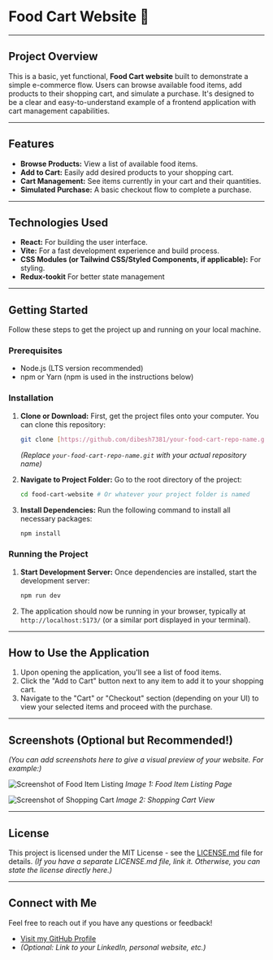 # Food Cart Website 🛒

---

## Project Overview

This is a basic, yet functional, **Food Cart website** built to demonstrate a simple e-commerce flow. Users can browse available food items, add products to their shopping cart, and simulate a purchase. It's designed to be a clear and easy-to-understand example of a frontend application with cart management capabilities.

---

## Features

* **Browse Products:** View a list of available food items.
* **Add to Cart:** Easily add desired products to your shopping cart.
* **Cart Management:** See items currently in your cart and their quantities.
* **Simulated Purchase:** A basic checkout flow to complete a purchase.

---

## Technologies Used

* **React:** For building the user interface.
* **Vite:** For a fast development experience and build process.
* **CSS Modules (or Tailwind CSS/Styled Components, if applicable):** For styling.
* **Redux-tookit** For better state management

---

## Getting Started

Follow these steps to get the project up and running on your local machine.

### Prerequisites

* Node.js (LTS version recommended)
* npm or Yarn (npm is used in the instructions below)

### Installation

1.  **Clone or Download:** First, get the project files onto your computer. You can clone this repository:
    ```bash
    git clone [https://github.com/dibesh7381/your-food-cart-repo-name.git](https://github.com/dibesh7381/your-food-cart-repo-name.git)
    ```
    *(Replace `your-food-cart-repo-name.git` with your actual repository name)*

2.  **Navigate to Project Folder:** Go to the root directory of the project:
    ```bash
    cd food-cart-website # Or whatever your project folder is named
    ```

3.  **Install Dependencies:** Run the following command to install all necessary packages:
    ```bash
    npm install
    ```

### Running the Project

1.  **Start Development Server:** Once dependencies are installed, start the development server:
    ```bash
    npm run dev
    ```
2.  The application should now be running in your browser, typically at `http://localhost:5173/` (or a similar port displayed in your terminal).

---

## How to Use the Application

1.  Upon opening the application, you'll see a list of food items.
2.  Click the "Add to Cart" button next to any item to add it to your shopping cart.
3.  Navigate to the "Cart" or "Checkout" section (depending on your UI) to view your selected items and proceed with the purchase.

---

## Screenshots (Optional but Recommended!)

*(You can add screenshots here to give a visual preview of your website. For example:)*

![Screenshot of Food Item Listing](link-to-your-image-1.png)
*Image 1: Food Item Listing Page*

![Screenshot of Shopping Cart](link-to-your-image-2.png)
*Image 2: Shopping Cart View*

---

## License

This project is licensed under the MIT License - see the [LICENSE.md](LICENSE.md) file for details.
*(If you have a separate LICENSE.md file, link it. Otherwise, you can state the license directly here.)*

---

## Connect with Me

Feel free to reach out if you have any questions or feedback!

* [Visit my GitHub Profile](https://github.com/dibesh7381)
* *(Optional: Link to your LinkedIn, personal website, etc.)*
